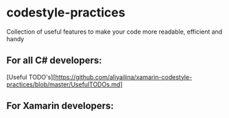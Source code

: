 # codestyle-practices
Collection of useful features to make your code more readable, efficient and handy

## For all C# developers:
  [Useful TODO's][https://github.com/aliyailina/xamarin-codestyle-practices/blob/master/UsefulTODOs.md]
  
## For Xamarin developers:

